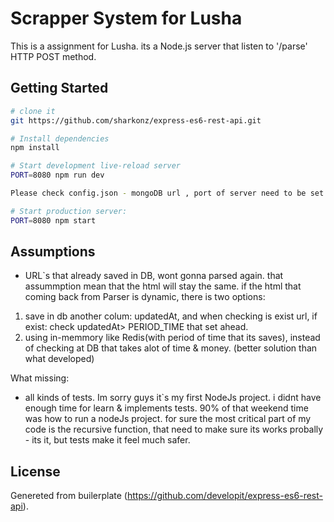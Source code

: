 Scrapper System for Lusha
==================================

This is a assignment for Lusha.
its a Node.js server that listen to '/parse' HTTP POST method.


Getting Started
---------------

```sh
# clone it 
git https://github.com/sharkonz/express-es6-rest-api.git

# Install dependencies
npm install

# Start development live-reload server
PORT=8080 npm run dev

Please check config.json - mongoDB url , port of server need to be set there. (right now there a default values).

# Start production server:
PORT=8080 npm start
```

Assumptions
-------
- URL`s that already saved in DB, wont gonna parsed again.
 that assummption mean that the html will stay the same.
 if the html that coming back from Parser is dynamic,
 there is two options:
 1. save in db another colum: updatedAt, and when checking is exist url, if exist: check updatedAt>  PERIOD_TIME that set ahead.
 2. using in-memmory like Redis(with period of time that its saves), instead of checking at DB that takes alot of time & money. (better solution than what developed)

What missing:
- all kinds of tests. Im sorry guys it`s my first NodeJs project.  i didnt have enough time for learn & implements tests. 90% of that weekend time was how to run a nodeJs project.
for sure the most critical part of my code is the recursive function, that need to make sure its works probally - its it, but tests make it feel much safer.


License
-------
Genereted from builerplate (https://github.com/developit/express-es6-rest-api).

